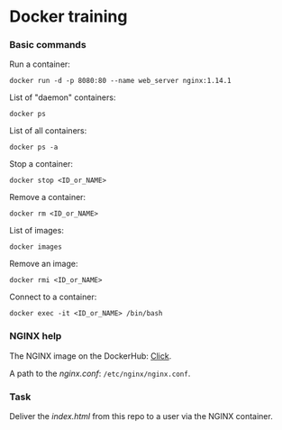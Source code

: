 # Docker training

### Basic commands

Run a container:
```
docker run -d -p 8080:80 --name web_server nginx:1.14.1
```

List of "daemon" containers:
```
docker ps
```

List of all containers:
```
docker ps -a
```

Stop a container:
```
docker stop <ID_or_NAME>
```

Remove a container:
```
docker rm <ID_or_NAME>
```

List of images:
```
docker images
```

Remove an image:
```
docker rmi <ID_or_NAME>
```

Connect to a container:
```
docker exec -it <ID_or_NAME> /bin/bash
```

### NGINX help

The NGINX image on the DockerHub: [Click](https://hub.docker.com/_/nginx/).

A path to the  *nginx.conf*: `/etc/nginx/nginx.conf`.

### Task

Deliver the *index.html* from this repo to a user via the NGINX container.

